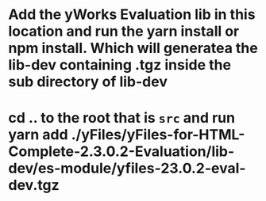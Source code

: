 # Add the yWorks Evaluation lib in this location and run the yarn install or npm install. Which will generatea the lib-dev containing .tgz inside the sub directory of lib-dev
# cd .. to the root that is `src` and run yarn add ./yFiles/yFiles-for-HTML-Complete-2.3.0.2-Evaluation/lib-dev/es-module/yfiles-23.0.2-eval-dev.tgz